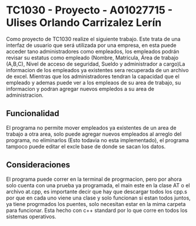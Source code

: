 # TC1030 - Proyecto - A01027715 - Ulises Orlando Carrizalez Lerín
Como proyecto de TC1030 realize el siguiente trabajo. Este trata de una interfaz de usuario que será utilizada por una empresa, en esta puede acceder tano administradores como empleados, los empleados podrán revisar su estatus como empleado (Nombre, Matricula, Área de trabajo (A,B,C), Nivel de acceso de seguridad, Sueldo y administrador a cargo)La informacion de los empleados ya existentes sera recuperada de un archivo de excel. Mientras que los administradores tendran la capacidad que el empleado y ademas puede ver a los empleaos de su area de trabajo, su informacion y podran agregar nuevos empledos a su area de administracion.
## Funcionalidad
El programa no permite mover empleados ya existentes de un area de trabajo a otra area, solo puede agregar nuevos empleados al arreglo del programa, no eliminarlos (Esto todavia no esta implementado), el programa tampoco puede editar el excle base de donde se sacan los datos.
## Consideraciones
El programa puede correr en la terminal de progrmacion, pero por ahora solo cuenta con una prueba ya programada, el main este en la clase AT o el archivo at.cpp, es importante decir que hay que descargar todos los cpp.s por que en cada uno viene una clase y solo funcionan si estan todos juntos, ya tiene progrmados los puentes, solo necesitan estar en la mima carpeta para funcionar. Esta hecho con c++ standard por lo que corre en todos los sistemas operativos.
